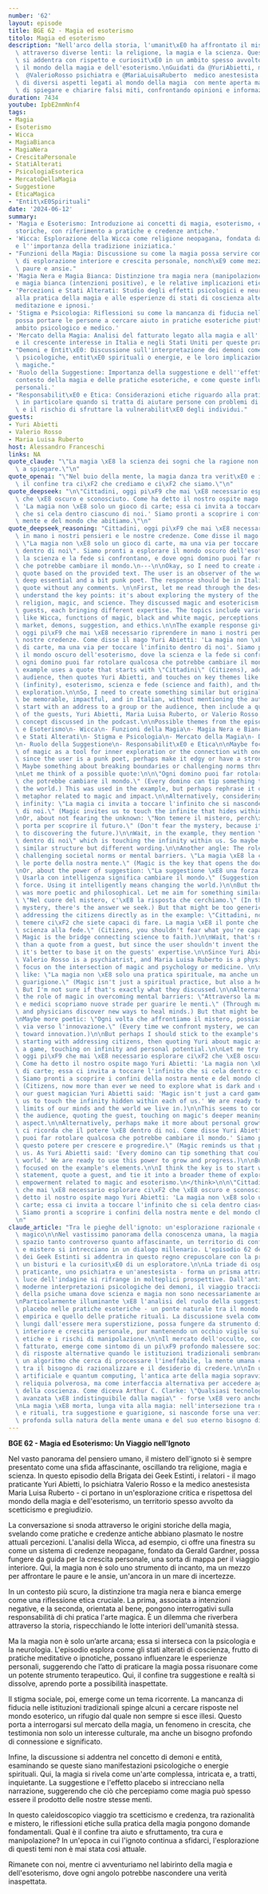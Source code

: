 ```yaml
---
number: '62'
layout: episode
title: BGE 62 - Magia ed esoterismo
titolo: Magia ed esoterismo
description: "Nell'arco della storia, l'umanit\xE0 ha affrontato il mistero dell'ignoto\
  \ attraverso diverse lenti: la religione, la magia e la scienza. Questo episodio\
  \ si addentra con rispetto e curiosit\xE0 in un ambito spesso avvolto da scetticismo:\
  \ il mondo della magia e dell'esoterismo.\nGuidati da @YuriAbietti, mago praticante,\
  \  @ValerioRosso psichiatra e @MariaLuisaRuberto  medico anestesista abbiamo discusso\
  \ di diversi aspetti legati al mondo della magia  con mente aperta ma critica, cercando\
  \ di spiegare e chiarire falsi miti, confrontando opinioni e informazioni."
duration: 7434
youtube: IpbE2mmNnf4
tags:
- Magia
- Esoterismo
- Wicca
- MagiaBianca
- MagiaNera
- CrescitaPersonale
- StatiAlterati
- PsicologiaEsoterica
- MercatoDellaMagia
- Suggestione
- EticaMagica
- "Entit\xE0Spirituali"
date: '2024-06-12'
summary:
- 'Magia e Esoterismo: Introduzione ai concetti di magia, esoterismo, e le loro origini
  storiche, con riferimento a pratiche e credenze antiche.'
- 'Wicca: Esplorazione della Wicca come religione neopagana, fondata da Gerald Gardner,
  e l''importanza della tradizione iniziatica.'
- "Funzioni della Magia: Discussione su come la magia possa servire come strumento\
  \ di esplorazione interiore e crescita personale, nonch\xE9 come mezzo per affrontare\
  \ paure e ansie."
- 'Magia Nera e Magia Bianca: Distinzione tra magia nera (manipolazione negativa)
  e magia bianca (intenzioni positive), e le relative implicazioni etiche.'
- 'Percezioni e Stati Alterati: Studio degli effetti psicologici e neurologici legati
  alla pratica della magia e alle esperienze di stati di coscienza alterati, come
  meditazione e ipnosi.'
- 'Stigma e Psicologia: Riflessioni su come la mancanza di fiducia nelle istituzioni
  possa portare le persone a cercare aiuto in pratiche esoteriche piuttosto che in
  ambito psicologico e medico.'
- 'Mercato della Magia: Analisi del fatturato legato alla magia e all''esoterismo,
  e il crescente interesse in Italia e negli Stati Uniti per queste pratiche.'
- "Demoni e Entit\xE0: Discussione sull'interpretazione dei demoni come manifestazioni\
  \ psicologiche, entit\xE0 spirituali o energie, e le loro implicazioni nelle pratiche\
  \ magiche."
- 'Ruolo della Suggestione: Importanza della suggestione e dell''effetto placebo nel
  contesto della magia e delle pratiche esoteriche, e come queste influenzino le esperienze
  personali.'
- "Responsabilit\xE0 e Etica: Considerazioni etiche riguardo alla pratica della magia,\
  \ in particolare quando si tratta di aiutare persone con problemi di salute mentale\
  \ e il rischio di sfruttare la vulnerabilit\xE0 degli individui."
guests:
- Yuri Abietti
- Valerio Rosso
- Maria Luisa Ruberto
host: Alessandro Franceschi
links: NA
quote_claude: "\"La magia \xE8 la scienza dei sogni che la ragione non ha ancora imparato\
  \ a spiegare.\"\n"
quote_openai: "\"Nel buio della mente, la magia danza tra verit\xE0 e illusione, sfidando\
  \ il confine tra ci\xF2 che crediamo e ci\xF2 che siamo.\"\n"
quote_deepseek: "\n\"Cittadini, oggi pi\xF9 che mai \xE8 necessario esplorare ci\xF2\
  \ che \xE8 oscuro e sconosciuto. Come ha detto il nostro ospite mago Yuri Abietti:\
  \ 'La magia non \xE8 solo un gioco di carte; essa ci invita a toccare l'infinito\
  \ che si cela dentro ciascuno di noi.' Siamo pronti a scoprire i confini della nostra\
  \ mente e del mondo che abitiamo.\"\n"
quote_deepseek_reasoning: "Cittadini, oggi pi\xF9 che mai \xE8 necessario riprendere\
  \ in mano i nostri pensieri e le nostre credenze. Come disse il mago Yuri Abietti:\
  \ \"La magia non \xE8 solo un gioco di carte, ma una via per toccare l'infinito\
  \ dentro di noi\". Siamo pronti a esplorare il mondo oscuro dell'esoterismo, dove\
  \ la scienza e la fede si confrontano, e dove ogni domino puoi far rotolare qualcosa\
  \ che potrebbe cambiare il mondo.\n---\n\nOkay, so I need to create a short invented\
  \ quote based on the provided text. The user is an observer of the world, a modern\
  \ deep essential and a bit punk poet. The response should be in Italian, just the\
  \ quote without any comments. \n\nFirst, let me read through the description and\
  \ understand the key points: it's about exploring the mystery of the unknown through\
  \ religion, magic, and science. They discussed magic and esotericism with three\
  \ guests, each bringing different expertise. The topics include various aspects\
  \ like Wicca, functions of magic, black and white magic, perceptions, stigma, psychology,\
  \ market, demons, suggestion, and ethics.\n\nThe example response given is: \"Cittadini,\
  \ oggi pi\xF9 che mai \xE8 necessario riprendere in mano i nostri pensieri e le\
  \ nostre credenze. Come disse il mago Yuri Abietti: 'La magia non \xE8 solo un gioco\
  \ di carte, ma una via per toccare l'infinito dentro di noi'. Siamo pronti a esplorare\
  \ il mondo oscuro dell'esoterismo, dove la scienza e la fede si confrontano, e dove\
  \ ogni domino puoi far rotolare qualcosa che potrebbe cambiare il mondo.\"\n\nThis\
  \ example uses a quote that starts with \"Cittadini\" (Citizens), addressing the\
  \ audience, then quotes Yuri Abietti, and touches on key themes like magic, infinito\
  \ (infinity), esoterismo, scienza e fede (science and faith), and the impact of\
  \ exploration.\n\nSo, I need to create something similar but original. It should\
  \ be memorable, impactful, and in Italian, without mentioning the author. Maybe\
  \ start with an address to a group or the audience, then include a quote from one\
  \ of the guests, Yuri Abietti, Maria Luisa Ruberto, or Valerio Rosso, about a key\
  \ concept discussed in the podcast.\n\nPossible themes from the episode: - Magia\
  \ e Esoterismo\n- Wicca\n- Funzioni della Magia\n- Magia Nera e Bianca\n- Percezioni\
  \ e Stati Alterati\n- Stigma e Psicologia\n- Mercato della Magia\n- Demoni e Entit\xE0\
  \n- Ruolo della Suggestione\n- Responsabilit\xE0 e Etica\n\nMaybe focus on the idea\
  \ of magic as a tool for inner exploration or the connection with oneself.\n\nAlso,\
  \ since the user is a punk poet, perhaps make it edgy or have a strong statement.\
  \ Maybe something about breaking boundaries or challenging norms through magic.\n\
  \nLet me think of a possible quote:\n\n\"Ogni domino puoi far rotolare qualcosa\
  \ che potrebbe cambiare il mondo.\" (Every domino can tip something that could change\
  \ the world.) This was used in the example, but perhaps rephrase it or use another\
  \ metaphor related to magic and impact.\n\nAlternatively, considering the idea of\
  \ infinity: \"La magia ci invita a toccare l'infinito che si nasconde dentro ciascuno\
  \ di noi.\" (Magic invites us to touch the infinite that hides within each of us.)\n\
  \nOr, about not fearing the unknown: \"Non temere il mistero, perch\xE9 \xE8 la\
  \ porta per scoprire il futuro.\" (Don't fear the mystery, because it's the door\
  \ to discovering the future.)\n\nWait, in the example, they mention \"toccare l'infinito\
  \ dentro di noi\" which is touching the infinity within us. So maybe I can use a\
  \ similar structure but different wording.\n\nAnother angle: The role of magic in\
  \ challenging societal norms or mental barriers. \"La magia \xE8 la chiave che apre\
  \ le porte della nostra mente.\" (Magic is the key that opens the doors of our mind.)\n\
  \nOr, about the power of suggestion: \"La suggestione \xE8 una forza potentissima.\
  \ Usarla con intelligenza significa cambiare il mondo.\" (Suggestion is a powerful\
  \ force. Using it intelligently means changing the world.)\n\nBut the example response\
  \ was more poetic and philosophical. Let me aim for something similar.\n\nHow about:\
  \ \"Nel cuore del mistero, c'\xE8 la risposta che cerchiamo.\" (In the heart of\
  \ mystery, there's the answer we seek.) But that might be too generic.\n\nAlternatively,\
  \ addressing the citizens directly as in the example: \"Cittadini, non dovreste\
  \ temere ci\xF2 che siete capaci di fare. La magia \xE8 il ponte che connette la\
  \ scienza alla fede.\" (Citizens, you shouldn't fear what you're capable of doing.\
  \ Magic is the bridge connecting science to faith.)\n\nWait, that's more of a statement\
  \ than a quote from a guest, but since the user shouldn't invent the author, perhaps\
  \ it's better to base it on the guests' expertise.\n\nSince Yuri Abietti is a magician,\
  \ Valerio Rosso is a psychiatrist, and Maria Luisa Ruberto is a physician, maybe\
  \ focus on the intersection of magic and psychology or medicine. \n\nPerhaps something\
  \ like: \"La magia non \xE8 solo una pratica spirituale, ma anche un processo di\
  \ guarigione.\" (Magic isn't just a spiritual practice, but also a healing process.)\
  \ But I'm not sure if that's exactly what they discussed.\n\nAlternatively, about\
  \ the role of magic in overcoming mental barriers: \"Attraverso la magia, noi psichiatri\
  \ e medici scopriamo nuove strade per guarire le menti.\" (Through magic, we psychiatrists\
  \ and physicians discover new ways to heal minds.) But that might be too specific.\n\
  \nMaybe more poetic: \"Ogni volta che affrontiamo il mistero, possiamo trovare una\
  \ via verso l'innovazione.\" (Every time we confront mystery, we can find a path\
  \ toward innovation.)\n\nBut perhaps I should stick to the example's structure,\
  \ starting with addressing citizens, then quoting Yuri about magic as more than\
  \ a game, touching on infinity and personal potential.\n\nLet me try: \"Cittadini,\
  \ oggi pi\xF9 che mai \xE8 necessario esplorare ci\xF2 che \xE8 oscuro e sconosciuto.\
  \ Come ha detto il nostro ospite mago Yuri Abietti: 'La magia non \xE8 solo un gioco\
  \ di carte; essa ci invita a toccare l'infinito che si cela dentro ciascuno di noi.'\
  \ Siamo pronti a scoprire i confini della nostra mente e del mondo che abitiamo.\"\
  \ (Citizens, now more than ever we need to explore what is dark and unknown. As\
  \ our guest magician Yuri Abietti said: 'Magic isn't just a card game; it invites\
  \ us to touch the infinity hidden within each of us.' We are ready to discover the\
  \ limits of our minds and the world we live in.)\n\nThis seems to combine addressing\
  \ the audience, quoting the guest, touching on magic's deeper meaning, and the exploration\
  \ aspect.\n\nAlternatively, perhaps make it more about personal growth: \"La magia\
  \ ci ricorda che il potere \xE8 dentro di noi. Come disse Yuri Abietti: 'Ogni domino\
  \ puoi far rotolare qualcosa che potrebbe cambiare il mondo.' Siamo pronti a usare\
  \ questo potere per crescere e progredire.\" (Magic reminds us that power is within\
  \ us. As Yuri Abietti said: 'Every domino can tip something that could change the\
  \ world.' We are ready to use this power to grow and progress.)\n\nBut perhaps too\
  \ focused on the example's elements.\n\nI think the key is to start with an attention-grabbing\
  \ statement, quote a guest, and tie it into a broader theme of exploration or personal\
  \ empowerment related to magic and esoterismo.\n</think>\n\n\"Cittadini, oggi pi\xF9\
  \ che mai \xE8 necessario esplorare ci\xF2 che \xE8 oscuro e sconosciuto. Come ha\
  \ detto il nostro ospite mago Yuri Abietti: 'La magia non \xE8 solo un gioco di\
  \ carte; essa ci invita a toccare l'infinito che si cela dentro ciascuno di noi.'\
  \ Siamo pronti a scoprire i confini della nostra mente e del mondo che abitiamo.\"\
  \n"
claude_article: "Tra le pieghe dell'ignoto: un'esplorazione razionale del pensiero\
  \ magico\n\nNel vastissimo panorama della conoscenza umana, la magia occupa uno\
  \ spazio tanto controverso quanto affascinante, un territorio di confine dove razionalit\xE0\
  \ e mistero si intrecciano in un dialogo millenario. L'episodio 62 della Brigata\
  \ dei Geek Estinti si addentra in questo regno crepuscolare con la precisione di\
  \ un bisturi e la curiosit\xE0 di un esploratore.\n\nLa triade di ospiti - un mago\
  \ praticante, uno psichiatra e un'anestesista - forma un prisma attraverso cui la\
  \ luce dell'indagine si rifrange in molteplici prospettive. Dall'antica Wicca alle\
  \ moderne interpretazioni psicologiche dei demoni, il viaggio traccia una mappa\
  \ della psiche umana dove scienza e magia non sono necessariamente antagoniste.\n\
  \nParticolarmente illuminante \xE8 l'analisi del ruolo della suggestione e dell'effetto\
  \ placebo nelle pratiche esoteriche - un ponte naturale tra il mondo della medicina\
  \ empirica e quello delle pratiche rituali. La discussione svela come la magia,\
  \ lungi dall'essere mera superstizione, possa fungere da strumento di esplorazione\
  \ interiore e crescita personale, pur mantenendo un occhio vigile sulle implicazioni\
  \ etiche e i rischi di manipolazione.\n\nIl mercato dell'occulto, con il suo considerevole\
  \ fatturato, emerge come sintomo di un pi\xF9 profondo malessere sociale: la ricerca\
  \ di risposte alternative quando le istituzioni tradizionali sembrano fallire. Come\
  \ un algoritmo che cerca di processare l'ineffabile, la mente umana continua a oscillare\
  \ tra il bisogno di razionalizzare e il desiderio di credere.\n\nIn un'era di intelligenza\
  \ artificiale e quantum computing, l'antica arte della magia sopravvive, non come\
  \ reliquia polverosa, ma come interfaccia alternativa per accedere agli stati alterati\
  \ della coscienza. Come diceva Arthur C. Clarke: \"Qualsiasi tecnologia sufficientemente\
  \ avanzata \xE8 indistinguibile dalla magia\" - forse \xE8 vero anche il contrario.\n\
  \nLa magia \xE8 morta, lunga vita alla magia: nell'intersezione tra neuroscienze\
  \ e rituali, tra suggestione e guarigione, si nasconde forse una verit\xE0 pi\xF9\
  \ profonda sulla natura della mente umana e del suo eterno bisogno di trascendenza.\n"
---
```

**BGE 62 - Magia ed Esoterismo: Un Viaggio nell'Ignoto**

Nel vasto panorama del pensiero umano, il mistero dell'ignoto si è sempre presentato come una sfida affascinante, oscillando tra religione, magia e scienza. In questo episodio della Brigata dei Geek Estinti, i relatori - il mago praticante Yuri Abietti, lo psichiatra Valerio Rosso e la medico anestesista Maria Luisa Ruberto - ci portano in un'esplorazione critica e rispettosa del mondo della magia e dell'esoterismo, un territorio spesso avvolto da scetticismo e pregiudizio.

La conversazione si snoda attraverso le origini storiche della magia, svelando come pratiche e credenze antiche abbiano plasmato le nostre attuali percezioni. L'analisi della Wicca, ad esempio, ci offre una finestra su come un sistema di credenze neopagane, fondato da Gerald Gardner, possa fungere da guida per la crescita personale, una sorta di mappa per il viaggio interiore. Qui, la magia non è solo uno strumento di incanto, ma un mezzo per affrontare le paure e le ansie, un'ancora in un mare di incertezze.

In un contesto più scuro, la distinzione tra magia nera e bianca emerge come una riflessione etica cruciale. La prima, associata a intenzioni negative, e la seconda, orientata al bene, pongono interrogativi sulla responsabilità di chi pratica l'arte magica. È un dilemma che riverbera attraverso la storia, rispecchiando le lotte interiori dell'umanità stessa.

Ma la magia non è solo un’arte arcana; essa si interseca con la psicologia e la neurologia. L'episodio esplora come gli stati alterati di coscienza, frutto di pratiche meditative o ipnotiche, possano influenzare le esperienze personali, suggerendo che l’atto di praticare la magia possa risuonare come un potente strumento terapeutico. Qui, il confine tra suggestione e realtà si dissolve, aprendo porte a possibilità inaspettate.

Il stigma sociale, poi, emerge come un tema ricorrente. La mancanza di fiducia nelle istituzioni tradizionali spinge alcuni a cercare risposte nel mondo esoterico, un rifugio dal quale non sempre si esce illesi. Questo porta a interrogarsi sul mercato della magia, un fenomeno in crescita, che testimonia non solo un interesse culturale, ma anche un bisogno profondo di connessione e significato.

Infine, la discussione si addentra nel concetto di demoni e entità, esaminando se queste siano manifestazioni psicologiche o energie spirituali. Qui, la magia si rivela come un'arte complessa, intricata e, a tratti, inquietante. La suggestione e l'effetto placebo si intrecciano nella narrazione, suggerendo che ciò che percepiamo come magia può spesso essere il prodotto delle nostre stesse menti.

In questo caleidoscopico viaggio tra scetticismo e credenza, tra razionalità e mistero, le riflessioni etiche sulla pratica della magia pongono domande fondamentali. Qual è il confine tra aiuto e sfruttamento, tra cura e manipolazione? In un'epoca in cui l'ignoto continua a sfidarci, l'esplorazione di questi temi non è mai stata così attuale.

Rimanete con noi, mentre ci avventuriamo nel labirinto della magia e dell'esoterismo, dove ogni angolo potrebbe nascondere una verità inaspettata.
